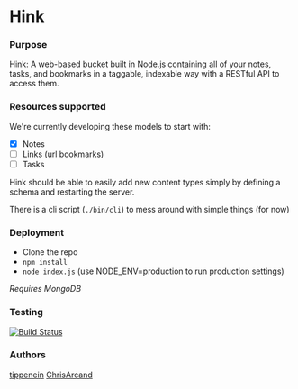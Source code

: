 Hink
====

### Purpose  
Hink: A web-based bucket built in Node.js containing all of your notes, tasks, and bookmarks in a taggable, indexable way with a RESTful API to access them.

### Resources supported  
We're currently developing these models to start with:

- [x] Notes
- [ ] Links (url bookmarks)
- [ ] Tasks

Hink should be able to easily add new content types simply by defining a schema
and restarting the server.

There is a cli script (`./bin/cli`) to mess around with simple things (for now)

### Deployment

- Clone the repo
- `npm install`
- `node index.js` (use NODE_ENV=production to run production settings)

*Requires MongoDB*

### Testing  
[![Build Status](https://travis-ci.org/tippenein/hink.png?branch=master)](https://travis-ci.org/tippenein/hink)

### Authors
[tippenein](https://github.com/tippenein)
[ChrisArcand](https://github.com/ChrisArcand)
